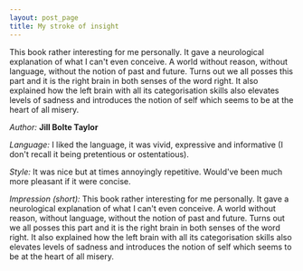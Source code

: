 ```yaml
---
layout: post_page
title: My stroke of insight 
---
```


This book rather interesting for me personally. It gave a neurological explanation of what I can't even conceive. A world without reason, without language, without the notion of past and future. Turns out we all posses this part and it is the right brain in both senses of the word right. It also explained how the left brain with all its categorisation skills also elevates levels of sadness and introduces the notion of self which seems to be at the heart of all misery.

*Author:* **Jill Bolte Taylor**

*Language:* I liked the language, it was vivid, expressive and informative (I don't recall it being pretentious or ostentatious). 

*Style:* It was nice but at times annoyingly repetitive. Would've been much more pleasant if it were concise.

*Impression (short):* This book rather interesting for me personally. It gave a neurological explanation of what I can't even conceive. A world without reason, without language, without the notion of past and future. Turns out we all posses this part and it is the right brain in both senses of the word right. It also explained how the left brain with all its categorisation skills also elevates levels of sadness and introduces the notion of self which seems to be at the heart of all misery.